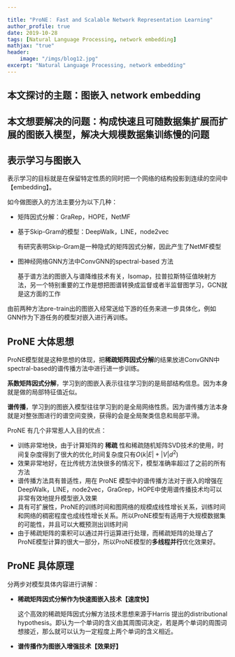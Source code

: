 ```yaml
---

title: "ProNE： Fast and Scalable Network Representation Learning"
author_profile: true
date: 2019-10-28
tags: [Natural Language Processing, network embedding]
mathjax: "true"
header:
    image: "/imgs/blog12.jpg"
excerpt: "Natural Language Processing, network embedding"
---
```


## 本文探讨的主题：图嵌入 network embedding

## 本文想要解决的问题：构成快速且可随数据集扩展而扩展的图嵌入模型，解决大规模数据集训练慢的问题

## 表示学习与图嵌入

表示学习的目标就是在保留特定性质的同时把一个网络的结构投影到连续的空间中【embedding】。

如今做图嵌入的方法主要分为以下几种：

* 矩阵因式分解：GraRep，HOPE，NetMF

* 基于Skip-Gram的模型：DeepWalk，LINE，node2vec

  有研究表明Skip-Gram是一种隐式的矩阵因式分解，因此产生了NetMF模型

* 图神经网络GNN方法中ConvGNN的spectral-based 方法

  基于谱方法的图嵌入与谱降维技术有关，Isomap，拉普拉斯特征值映射方法，另一个特别重要的工作是想把图谱转换成监督或者半监督图学习，GCN就是这方面的工作

由前两种方法pre-train出的图嵌入经常送给下游的任务来进一步具体化，例如GNN作为下游任务的模型对嵌入进行再训练。

## ProNE 大体思想

ProNE模型就是这种思想的体现，把**稀疏矩阵因式分解**的结果放进ConvGNN中spectral-based的谱传播方法中进行进一步训练。

**系数矩阵因式分解**，学习到的图嵌入表示往往学习到的是局部结构信息。因为本身就是做的局部特征值近似。

**谱传播**，学习到的图嵌入模型往往学习到的是全局网络性质。因为谱传播方法本身就是对整张图进行的谱空间变换，获得的会是全局聚类信息和局部平滑。

ProNE 有几个非常惹人入目的优点：

* 训练非常地快，由于计算矩阵的 **稀疏** 性和稀疏随机矩阵SVD技术的使用，时间复杂度得到了很大的优化,时间复杂度只有$O(k|E|+|V|d^2)$
* 效果非常地好，在比传统方法快很多的情况下，模型准确率超过了之前的所有方法
* 谱传播方法具有普适性，用在 ProNE 模型中的谱传播方法对于嵌入的增强在 DeepWalk，LINE，node2vec，GraGrep，HOPE中使用谱传播技术均可以非常有效地提升模型嵌入效果
* 具有可扩展性，ProNE的训练时间和图网络的规模成线性增长关系，训练时间和网络的稠密程度也成线性增长关系。所以ProNE模型有适用于大规模数据集的可能性，并且可以大概预测出训练时间
* 由于稀疏矩阵的乘积可以通过并行运算进行处理，而稀疏矩阵的处理占了ProNE模型计算的很大一部分，所以ProNE模型的**多线程并行**优化效果好。

 ## ProNE 具体原理

分两步对模型具体内容进行讲解：

* **稀疏矩阵因式分解作为快速图嵌入技术【速度快】**

  这个高效的稀疏矩阵因式分解方法技术思想来源于Harris 提出的distributional hypothesis。即认为一个单词的含义由其周围词决定，若是两个单词的周围词想接近，那么就可以认为一定程度上两个单词的含义相近。

* **谱传播作为图嵌入增强技术【效果好】**



